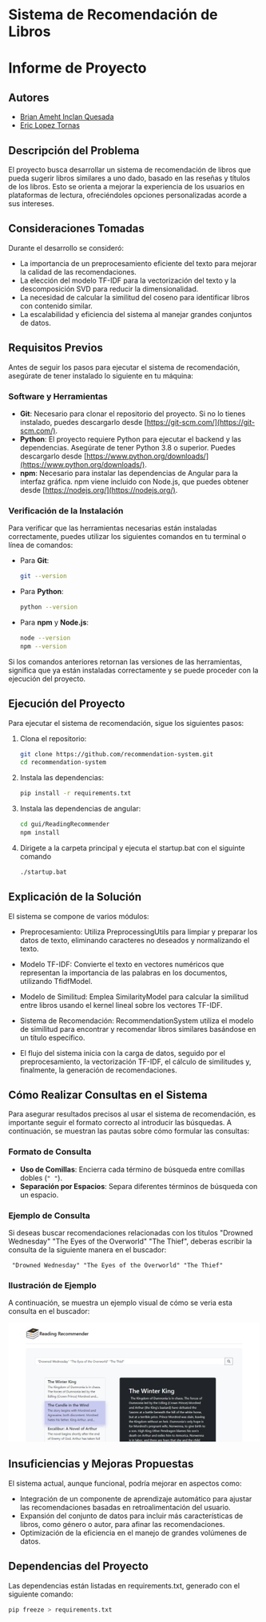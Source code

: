 # Sistema de Recomendación de Libros

# Informe de Proyecto

## Autores

- [Brian Ameht Inclan Quesada](https://github.com/Usytwm)
- [Eric Lopez Tornas](https://github.com/EricTornas)

## Descripción del Problema

El proyecto busca desarrollar un sistema de recomendación de libros que pueda sugerir libros similares a uno dado, basado en las reseñas y títulos de los libros. Esto se orienta a mejorar la experiencia de los usuarios en plataformas de lectura, ofreciéndoles opciones personalizadas acorde a sus intereses.

## Consideraciones Tomadas

Durante el desarrollo se consideró:

- La importancia de un preprocesamiento eficiente del texto para mejorar la calidad de las recomendaciones.
- La elección del modelo TF-IDF para la vectorización del texto y la descomposición SVD para reducir la dimensionalidad.
- La necesidad de calcular la similitud del coseno para identificar libros con contenido similar.
- La escalabilidad y eficiencia del sistema al manejar grandes conjuntos de datos.

## Requisitos Previos

Antes de seguir los pasos para ejecutar el sistema de recomendación, asegúrate de tener instalado lo siguiente en tu máquina:

### Software y Herramientas

- **Git**: Necesario para clonar el repositorio del proyecto. Si no lo tienes instalado, puedes descargarlo desde [https://git-scm.com/](https://git-scm.com/).
- **Python**: El proyecto requiere Python para ejecutar el backend y las dependencias. Asegúrate de tener Python 3.8 o superior. Puedes descargarlo desde [https://www.python.org/downloads/](https://www.python.org/downloads/).
- **npm**: Necesario para instalar las dependencias de Angular para la interfaz gráfica. npm viene incluido con Node.js, que puedes obtener desde [https://nodejs.org/](https://nodejs.org/).

### Verificación de la Instalación

Para verificar que las herramientas necesarias están instaladas correctamente, puedes utilizar los siguientes comandos en tu terminal o línea de comandos:

- Para **Git**:

  ```bash
  git --version
  ```

- Para **Python**:

  ```bash
  python --version
  ```

- Para **npm** y **Node.js**:

  ```bash
  node --version
  npm --version
  ```

Si los comandos anteriores retornan las versiones de las herramientas, significa que ya están instaladas correctamente y se puede proceder con la ejecución del proyecto.

## Ejecución del Proyecto

Para ejecutar el sistema de recomendación, sigue los siguientes pasos:

1. Clona el repositorio:
   ```bash
   git clone https://github.com/recommendation-system.git
   cd recommendation-system
   ```
2. Instala las dependencias:
   ```bash
   pip install -r requirements.txt
   ```
3. Instala las dependencias de angular:

   ```bash
   cd gui/ReadingRecommender
   npm install
   ```

4. Dirigete a la carpeta principal y ejecuta el startup.bat con el siguinte comando
   ```bash
   ./startup.bat
   ```

## Explicación de la Solución

El sistema se compone de varios módulos:

- Preprocesamiento: Utiliza PreprocessingUtils para limpiar y preparar los datos de texto, eliminando caracteres no deseados y normalizando el texto.

- Modelo TF-IDF: Convierte el texto en vectores numéricos que representan la importancia de las palabras en los documentos, utilizando TfidfModel.

- Modelo de Similitud: Emplea SimilarityModel para calcular la similitud entre libros usando el kernel lineal sobre los vectores TF-IDF.

- Sistema de Recomendación: RecommendationSystem utiliza el modelo de similitud para encontrar y recomendar libros similares basándose en un título específico.

- El flujo del sistema inicia con la carga de datos, seguido por el preprocesamiento, la vectorización TF-IDF, el cálculo de similitudes y, finalmente, la generación de recomendaciones.

## Cómo Realizar Consultas en el Sistema

Para asegurar resultados precisos al usar el sistema de recomendación, es importante seguir el formato correcto al introducir las búsquedas. A continuación, se muestran las pautas sobre cómo formular las consultas:

### Formato de Consulta

- **Uso de Comillas**: Encierra cada término de búsqueda entre comillas dobles (`" "`).
- **Separación por Espacios**: Separa diferentes términos de búsqueda con un espacio.

### Ejemplo de Consulta

Si deseas buscar recomendaciones relacionadas con los titulos "Drowned Wednesday" "The Eyes of the Overworld" "The Thief", deberas escribir la consulta de la siguiente manera en el buscador:

```arduino
 "Drowned Wednesday" "The Eyes of the Overworld" "The Thief"
```

### Ilustración de Ejemplo

A continuación, se muestra un ejemplo visual de cómo se veria esta consulta en el buscador:

![Ejemplo de Consulta en el Buscador](./media/image.png)

## Insuficiencias y Mejoras Propuestas

El sistema actual, aunque funcional, podría mejorar en aspectos como:

- Integración de un componente de aprendizaje automático para ajustar las recomendaciones basadas en retroalimentación del usuario.
- Expansión del conjunto de datos para incluir más características de libros, como género o autor, para afinar las recomendaciones.
- Optimización de la eficiencia en el manejo de grandes volúmenes de datos.

## Dependencias del Proyecto

Las dependencias están listadas en requirements.txt, generado con el siguiente comando:

```bash
pip freeze > requirements.txt
```
